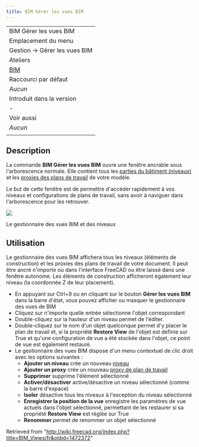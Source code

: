 ```yaml
---
title: BIM Gérer les vues BIM
---
```

|  |
| --- |
| BIM Gérer les vues BIM |
| Emplacement du menu |
| Gestion → Gérer les vues BIM |
| Ateliers |
| [BIM](/BIM_Workbench/fr "BIM Workbench/fr") |
| Raccourci par défaut |
| *Aucun* |
| Introduit dans la version |
| - |
| Voir aussi |
| *Aucun* |
|  |

## Description

La commande **BIM Gérer les vues BIM** ouvre une fenêtre ancrable sous l'arborescence normale. Elle contient tous les [parties du bâtiment (niveaux)](/Arch_BuildingPart/fr "Arch BuildingPart/fr") et les [proxies des plans de travail](/Draft_WorkingPlaneProxy/fr "Draft WorkingPlaneProxy/fr") de votre modèle.

Le but de cette fenêtre est de permettre d'accéder rapidement à vos niveaux et configurations de plans de travail, sans avoir à naviguer dans l'arborescence pour les retrouver.

![](/images/BIM_views_screenshot.png)

Le gestionnaire des vues BIM et des niveaux

## Utilisation

Le gestionnaire des vues BIM affichera tous les niveaux (éléments de construction) et les proxies des plans de travail de votre document. Il peut être ancré n'importe où dans l'interface FreeCAD ou être laissé dans une fenêtre autonome. Les éléments de construction afficheront également leur niveau (la coordonnée Z de leur placement).

* En appuyant sur Ctrl+9 ou en cliquant sur le bouton **Gérer les vues BIM** dans la barre d'état, vous pouvez afficher ou masquer le gestionnaire des vues de BIM
* Cliquez sur n'importe quelle entrée sélectionne l'objet correspondant
* Double-cliquez sur la hauteur d'un niveau permet de l'éditer.
* Double-cliquez sur le nom d'un objet quelconque permet d'y placer le plan de travail et, si la propriété **Restore View** de l'objet est définie sur True et qu'une configuration de vue a été stockée dans l'objet, ce point de vue est également restauré.
* Le gestionnaire des vues BIM dispose d'un menu contextuel de clic droit avec les options suivantes :
  + **Ajouter un niveau** crée un nouveau [niveau](/Arch_BuildingPart/fr "Arch BuildingPart/fr")
  + **Ajouter un proxy** crée un nouveau [proxy de plan de travail](/Draft_WorkingPlaneProxy/fr "Draft WorkingPlaneProxy/fr")
  + **Supprimer** supprime l'élément sélectionné
  + **Activer/désactiver** active/désactive un niveau sélectionné (comme la barre d'espace)
  + **Isoler** désactive tous les niveaux à l'exception du niveau sélectionné
  + **Enregistrer la position de la vue** enregistre les paramètres de vue actuels dans l'objet sélectionné, permettant de les restaurer si sa propriété **Restore View** est réglée sur True
  + **Renommer** permet de renommer un objet sélectionné

Retrieved from "<http://wiki.freecad.org/index.php?title=BIM_Views/fr&oldid=1472372>"